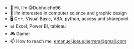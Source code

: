 - 👋 Hi, I’m @Dubhoiche96
- 👀 I’m interested in computer science and graphic design
- 🖥  C++, Visual Basic, VBA, python, access and sharepoint
- 📊 Excel, Power BI, tableau
- 🎮 Gamer
- 📫 How to reach me, emanuel.josue.herrera@gmail.com

<!---
blacknighty15/blacknighty15 is a ✨ special ✨ repository because its `README.md` (this file) appears on your GitHub profile.
You can click the Preview link to take a look at your changes.
--->

